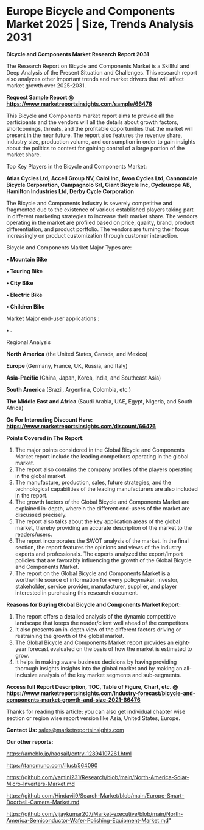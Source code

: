 # Europe Bicycle and Components Market 2025 | Size, Trends Analysis 2031

<strong>Bicycle and Components Market Research Report 2031</strong>

The Research Report on Bicycle and Components Market is a Skillful and Deep Analysis of the Present Situation and Challenges. This research report also analyzes other important trends and market drivers that will affect market growth over 2025-2031.

<strong>Request Sample Report @ <a href=https://www.marketreportsinsights.com/sample/66476>https://www.marketreportsinsights.com/sample/66476</a></strong>

This Bicycle and Components market report aims to provide all the participants and the vendors will all the details about growth factors, shortcomings, threats, and the profitable opportunities that the market will present in the near future. The report also features the revenue share, industry size, production volume, and consumption in order to gain insights about the politics to contest for gaining control of a large portion of the market share.

Top Key Players in the Bicycle and Components Market:

<strong>Atlas Cycles Ltd, Accell Group NV, Caloi Inc, Avon Cycles Ltd, Cannondale Bicycle Corporation, Campagnolo Srl, Giant Bicycle Inc, Cycleurope AB, Hamilton Industries Ltd, Derby Cycle Corporation</strong>

The Bicycle and Components Industry is severely competitive and fragmented due to the existence of various established players taking part in different marketing strategies to increase their market share. The vendors operating in the market are profiled based on price, quality, brand, product differentiation, and product portfolio. The vendors are turning their focus increasingly on product customization through customer interaction.

Bicycle and Components Market Major Types are:

<strong>• Mountain Bike

• Touring Bike

• City Bike

• Electric Bike

• Children Bike</strong>

Market Major end-user applications :

<strong>• .</strong>

Regional Analysis

</u><strong><b>North America</b></strong> (the United States, Canada, and Mexico)

<strong><b>Europe </b></strong>(Germany, France, UK, Russia, and Italy)

<strong><b>Asia-Pacific</b></strong> (China, Japan, Korea, India, and Southeast Asia)

<strong><b>South America</b></strong> (Brazil, Argentina, Colombia, etc.)

<strong><b>The Middle East and Africa</b></strong> (Saudi Arabia, UAE, Egypt, Nigeria, and South Africa)

<strong>Go For Interesting Discount Here: <a href=https://www.marketreportsinsights.com/discount/66476>https://www.marketreportsinsights.com/discount/66476</a></strong>

<strong>Points Covered in The Report:</strong>
<ol>
  <li>The major points considered in the Global Bicycle and Components Market report include the leading competitors operating in the global market.</li>
  <li>The report also contains the company profiles of the players operating in the global market.</li>
  <li>The manufacture, production, sales, future strategies, and the technological capabilities of the leading manufacturers are also included in the report.</li>
  <li>The growth factors of the Global Bicycle and Components Market are explained in-depth, wherein the different end-users of the market are discussed precisely.</li>
  <li>The report also talks about the key application areas of the global market, thereby providing an accurate description of the market to the readers/users.</li>
  <li>The report incorporates the SWOT analysis of the market. In the final section, the report features the opinions and views of the industry experts and professionals. The experts analyzed the export/import policies that are favorably influencing the growth of the Global Bicycle and Components Market.</li>
  <li>The report on the Global Bicycle and Components Market is a worthwhile source of information for every policymaker, investor, stakeholder, service provider, manufacturer, supplier, and player interested in purchasing this research document.</li>
</ol>
<strong>Reasons for Buying Global Bicycle and Components Market Report:</strong>

<ol>
  <li>The report offers a detailed analysis of the dynamic competitive landscape that keeps the reader/client well ahead of the competitors.</li>
  <li>It also presents an in-depth view of the different factors driving or restraining the growth of the global market.</li>
  <li>The Global Bicycle and Components Market report provides an eight-year forecast evaluated on the basis of how the market is estimated to grow.</li>
  <li>It helps in making aware business decisions by having providing thorough insights insights into the global market and by making an all-inclusive analysis of the key market segments and sub-segments.</li>
</ol>
<strong>Access full Report Description, TOC, Table of Figure, Chart, etc. @ <a href=https://www.marketreportsinsights.com/industry-forecast/bicycle-and-components-market-growth-and-size-2021-66476>https://www.marketreportsinsights.com/industry-forecast/bicycle-and-components-market-growth-and-size-2021-66476</a></strong>


Thanks for reading this article; you can also get individual chapter wise section or region wise report version like Asia, United States, Europe.

<strong>Contact Us:</strong>
sales@marketreportsinsights.com

<strong>Our other reports:</strong>

<a href=https://ameblo.jp/haqsaif/entry-12894107261.html>https://ameblo.jp/haqsaif/entry-12894107261.html</a>

<a href=https://tanomuno.com/illust/564090>https://tanomuno.com/illust/564090</a>

<a href=https://github.com/yamini231/Research/blob/main/North-America-Solar-Micro-Inverters-Market.md>https://github.com/yamini231/Research/blob/main/North-America-Solar-Micro-Inverters-Market.md</a>

<a href=https://github.com/Hindavii9/Search-Market/blob/main/Europe-Smart-Doorbell-Camera-Market.md>https://github.com/Hindavii9/Search-Market/blob/main/Europe-Smart-Doorbell-Camera-Market.md</a>

<a href=https://github.com/vijaykumar207/Market-executive/blob/main/North-America-Semiconductor-Wafer-Polishing-Equipment-Market.md>https://github.com/vijaykumar207/Market-executive/blob/main/North-America-Semiconductor-Wafer-Polishing-Equipment-Market.md</a>"
